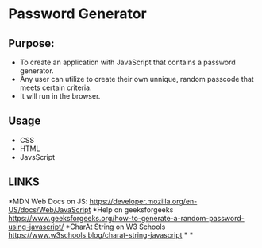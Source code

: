 # Password Generator
## Purpose:
 * To create an application with JavaScript that contains a password generator. 
 * Any user can utilize to create their own unnique, random passcode that meets certain criteria.
 * It will run in the browser.

## Usage
 * CSS
 * HTML
 * JavsScript

 ## LINKS
  *MDN Web Docs on JS: https://developer.mozilla.org/en-US/docs/Web/JavaScript
  *Help on geeksforgeeks https://www.geeksforgeeks.org/how-to-generate-a-random-password-using-javascript/
  *CharAt String on W3 Schools https://www.w3schools.blog/charat-string-javascript
  *
  *
 

